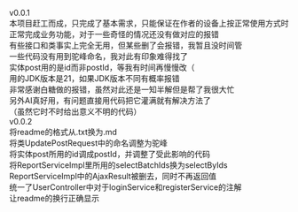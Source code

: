 v0.0.1  
本项目赶工而成，只完成了基本需求，只能保证在作者的设备上按正常使用方式时正常完成业务功能，对于一些奇怪的情况还没有做对应的报错  
有些接口和类事实上完全无用，但某些删了会报错，我暂且没时间管  
一些代码没有用到驼峰命名，我对此有印象难得找了  
实体post用的是id而非postId，等我有时间再慢慢改（  
用的JDK版本是21，如果JDK版本不同有概率报错  
非常感谢白糖做的报错，虽然对此还是一知半解但是帮了我很大忙  
另外AI真好用，有问题直接用代码把它灌满就有解决方法了  
（虽然它时不时给出意义不明的代码）  
v0.0.2  
将readme的格式从.txt换为.md  
将类UpdatePostRequest中的命名调整为驼峰  
将实体post所用的id调成postId，并调整了受此影响的代码  
将ReportServiceImpl里所用的selectBatchIds换为selectByIds  
ReportServiceImpl中的AjaxResult被删去，同时不再返回值  
统一了UserController中对于loginService和registerService的注解  
让readme的换行正确显示  
